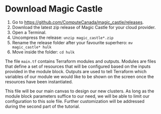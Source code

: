 # Download Magic Castle

1. Go to https://github.com/ComputeCanada/magic_castle/releases.
2. Download the latest zip release of Magic Castle for your cloud provider.
3. Open a Terminal.
4. Uncompress the release: `unzip magic_castle*.zip`
5. Rename the release folder after your favourite superhero: `mv magic_castle* hulk`
6. Move inside the folder: `cd hulk`

The file `main.tf` contains Terraform modules and outputs. Modules are files that define a set of
resources that will be configured based on the inputs provided in the module block.
Outputs are used to tell Terraform which variables of
our module we would like to be shown on the screen once the resources have been instantiated.

This file will be our main canvas to design our new clusters. As long as the module block
parameters suffice to our need, we will be able to limit our configuration to this sole
file. Further customization will be addressed during the second part of the tutorial.

